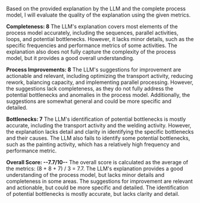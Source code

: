 Based on the provided explanation by the LLM and the complete process model, I will evaluate the quality of the explanation using the given metrics.

**Completeness: 8**
The LLM's explanation covers most elements of the process model accurately, including the sequences, parallel activities, loops, and potential bottlenecks. However, it lacks minor details, such as the specific frequencies and performance metrics of some activities. The explanation also does not fully capture the complexity of the process model, but it provides a good overall understanding.

**Process Improvements: 8**
The LLM's suggestions for improvement are actionable and relevant, including optimizing the transport activity, reducing rework, balancing capacity, and implementing parallel processing. However, the suggestions lack completeness, as they do not fully address the potential bottlenecks and anomalies in the process model. Additionally, the suggestions are somewhat general and could be more specific and detailed.

**Bottlenecks: 7**
The LLM's identification of potential bottlenecks is mostly accurate, including the transport activity and the welding activity. However, the explanation lacks detail and clarity in identifying the specific bottlenecks and their causes. The LLM also fails to identify some potential bottlenecks, such as the painting activity, which has a relatively high frequency and performance metric.

**Overall Score: --7.7/10--**
The overall score is calculated as the average of the metrics: (8 + 8 + 7) / 3 = 7.7. The LLM's explanation provides a good understanding of the process model, but lacks minor details and completeness in some areas. The suggestions for improvement are relevant and actionable, but could be more specific and detailed. The identification of potential bottlenecks is mostly accurate, but lacks clarity and detail.
